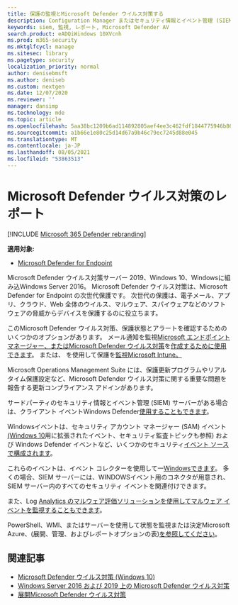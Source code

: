 ```yaml
---
title: 保護の監視とMicrosoft Defender ウイルス対策する
description: Configuration Manager またはセキュリティ情報とイベント管理 (SIEM) ツールを使用してレポートを使用し、PowerShell と WMI を使用して Microsoft Defender AV を監視します。
keywords: siem, 監視, レポート, Microsoft Defender AV
search.product: eADQiWindows 10XVcnh
ms.prod: m365-security
ms.mktglfcycl: manage
ms.sitesec: library
ms.pagetype: security
localization_priority: normal
author: denisebmsft
ms.author: deniseb
ms.custom: nextgen
ms.date: 12/07/2020
ms.reviewer: ''
manager: dansimp
ms.technology: mde
ms.topic: article
ms.openlocfilehash: 5aa38bc1209b6ad114892805aef4ee3c462fdf1844775946b86801f2796cb96d
ms.sourcegitcommit: a1b66e1e80c25d14d67a9b46c79ec7245d88e045
ms.translationtype: MT
ms.contentlocale: ja-JP
ms.lasthandoff: 08/05/2021
ms.locfileid: "53863513"
---
```

# <a name="report-on-microsoft-defender-antivirus"></a>Microsoft Defender ウイルス対策のレポート

[!INCLUDE [Microsoft 365 Defender rebranding](../../includes/microsoft-defender.md)]


**適用対象:**

- [Microsoft Defender for Endpoint](/microsoft-365/security/defender-endpoint/)

Microsoft Defender ウイルス対策サーバー 2019、Windows 10、Windowsに組み込Windows Server 2016。 Microsoft Defender ウイルス対策は、Microsoft Defender for Endpoint の次世代保護です。 次世代の保護は、電子メール、アプリ、クラウド、Web 全体のウイルス、マルウェア、スパイウェアなどのソフトウェアの脅威からデバイスを保護するのに役立ちます。

このMicrosoft Defender ウイルス対策、保護状態とアラートを確認するためのいくつかのオプションがあります。 メール通知を監視[Microsoft エンドポイント マネージャー、またはMicrosoft Defender ウイルス対策](/configmgr/protect/deploy-use/monitor-endpoint-protection)を[作成するために使用できます](/configmgr/protect/deploy-use/endpoint-configure-alerts)。 または、 を使用して保護を[監視Microsoft Intune。](/intune/introduction-intune)  

Microsoft Operations Management [](/windows/deployment/update/update-compliance-get-started) Suite には、保護更新プログラムやリアルタイム保護設定など、Microsoft Defender ウイルス対策に関する重要な問題を報告する更新コンプライアンス アドインがあります。

サードパーティのセキュリティ情報とイベント管理 (SIEM) サーバーがある場合は、クライアント イベントWindows Defender[使用することもできます](/windows/win32/events/windows-events)。 

Windowsイベントは、セキュリティ アカウント マネージャー (SAM) イベント[(Windows 10](/windows/whats-new/whats-new-windows-10-version-1507-and-1511)用に拡張されたイベント、セキュリティ監査トピックも[](/windows/device-security/auditing/security-auditing-overview)参照) および Windows Defender イベントなど、いくつかのセキュリティ[イベント ソースで構成されます](troubleshoot-microsoft-defender-antivirus.md)。 

これらのイベントは、イベント コレクターを使用して一[Windowsできます](/windows/win32/wec/windows-event-collector)。 多くの場合、SIEM サーバーには、WINDOWSイベント用のコネクタが用意され、SIEM サーバー内のすべてのセキュリティ イベントを関連付けできます。 

また、Log [Analytics のマルウェア評価ソリューションを使用してマルウェア イベントを監視することもできます](/azure/log-analytics/log-analytics-malware)。

PowerShell、WMI、またはサーバーを使用して状態を監視または決定Microsoft Azure、(展開、管理、およびレポートオプションの表)[を参照してください](deploy-manage-report-microsoft-defender-antivirus.md#ref2)。

## <a name="related-articles"></a>関連記事

- [Microsoft Defender ウイルス対策 (Windows 10)](microsoft-defender-antivirus-in-windows-10.md)
- [Windows Server 2016 および 2019 上の Microsoft Defender ウイルス対策](microsoft-defender-antivirus-on-windows-server.md)
- [展開Microsoft Defender ウイルス対策](deploy-manage-report-microsoft-defender-antivirus.md)